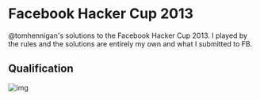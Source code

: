 # Facebook Hacker Cup 2013

@tomhennigan's solutions to the Facebook Hacker Cup 2013. I played by the
rules and the solutions are entirely my own and what I submitted to FB.

## Qualification

![img](http://cl.ly/image/3Q0E0d2a072I/Screen%20Shot%202013-01-28%20at%2011.17.16.png)
 
